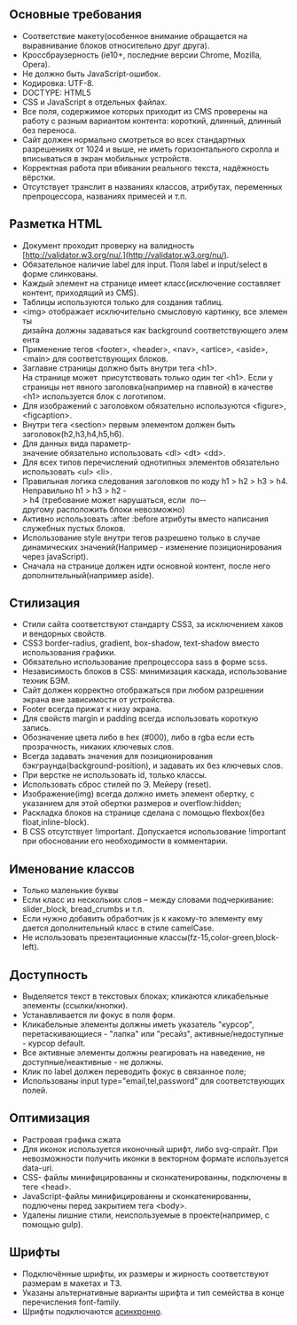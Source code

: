 ## Основные требования
* Соответствие макету(особенное внимание обращается на выравнивание блоков относительно друг друга).
* Кроссбраузерность (ie10+, последние версии Chrome, Mozilla, Opera).
* Не должно быть JavaScript-ошибок.
* Кодировка: UTF-8.
* DOCTYPE: HTML5
* CSS и JavaScript в отдельных файлах.
* Все поля, содержимое которых приходит из CMS проверены на работу с разным вариантом контента: короткий, длинный, длинный без переноса.
* Сайт должен нормально смотреться во всех стандартных разрешениях от 1024 и выше, не иметь горизонтального скролла и вписываться в экран мобильных устройств.
* Корректная работа при вбивании реального текста, надёжность вёрстки.
* Отсутствует транслит в названиях классов, атрибутах, переменных препроцессора, названиях примесей и т.п.

## Разметка HTML
* Документ проходит проверку на валидность [http://validator.w3.org/nu/.](http://validator.w3.org/nu/).
* Обязательное наличие label для input. Поля label и input/select в форме слинкованы.
* Каждый элемент на странице имеет класс(исключение составляет контент, приходящий из CMS).
* Таблицы используются только для создания таблиц.
* \<img> отображает исключительно смысловую картинку, все элементы дизайна должны задаваться как background соответствующего элемента
* Применение тегов \<footer>, \<header>, \<nav>, \<artice>, \<aside>, \<main> для соответствующих блоков.
* Заглавие страницы должно быть внутри тега \<h1>. ​На странице может  присутствовать только один тег \<h1>. Если у страницы нет явного заголовка(например на главной) в качестве \<h1> используется блок с логотипом.
* Для изображений с заголовком обязательно используются \<figure>,\<figcaption>.
* Внутри тега \<section> первым элементом должен быть заголовок(h2,h3,h4,h5,h6).
* Для данных вида параметр-значение обязательно использовать \<dl> \<dt> \<dd>.
* Для всех типов перечислений однотипных элементов обязательно  использовать \<ul> \<li>.
* Правильная логика следования заголовков по коду h1 ­> h2 ­> h3 ­> h4. Неправильно h1 ­> h3 ­> h2 ­> h4 (требование может нарушаться, если  по-­другому расположить блоки невозможно)
* Активно использовать :after :before атрибуты вместо написания служебных пустых блоков.
* Использование style внутри тегов разрешено только в случае динамических значений(Например - изменение позиционирования через javaScript).
* Сначала на странице должен идти основной контент, после него дополнительный(например aside).

## Стилизация
* Стили сайта соответствуют стандарту CSS3, за исключением хаков и вендорных свойств.
* CSS3 border-radius, gradient, box-shadow, text-shadow вместо использования графики.
* Обязательно использование препроцессора sass в форме scss.
* Независимость блоков в CSS: минимизация каскада, использование техник БЭМ.
* Сайт должен корректно отображаться при любом разрешении экрана вне зависимости от устройства.
* Footer всегда прижат к низу экрана.
* Для свойств margin и padding всегда использовать короткую запись.
* Обозначение цвета либо в hex (#000), либо в rgba если есть прозрачность, никаких ключевых слов.
* Всегда задавать значения для позиционирования бэкграунда(background-position), и задавать их без ключевых слов.
* При верстке не использовать id, только классы.
* Использовать сброс стилей по Э. Мейеру (reset).
* Изображение(img) всегда должно иметь элемент обертку, с указанием для этой обертки размеров и overflow:hidden;
* Раскладка блоков на странице сделана с помощью flexbox(без float,inline-block).
* В CSS отсутствует !important. Допускается использование !important при обосновании его необходимости в комментарии.

## Именование классов
* Только маленькие буквы
* Если класс из нескольких слов – между словами подчеркивание: slider_block, bread_crumbs и т.п.
* Если нужно добавить обработчик js к какому-то элементу ему дается дополнительный класс в стиле camelCase.
* Не использовать презентационные классы(fz-15,color-green,block-left).

## Доступность
* Выделяется текст в текстовых блоках; кликаются кликабельные элементы (ссылки/кнопки).
* Устанавливается ли фокус в поля форм.
* Кликабельные элементы должны иметь указатель "курсор", перетаскивающиеся - "лапка" или "ресайз", активные/недоступные - курсор default.
* Все активные элементы должны реагировать на наведение, не доступные/неактивные - не должны.
* Клик по label должен переводить фокус в связанное поле;
* Использованы input type="email,tel,password" для соответствующих полей.

## Оптимизация
* Растровая графика сжата 
* Для иконок используется иконочный шрифт, либо svg-спрайт. При невозможности получить иконки в векторном формате используетcя data-uri.
* CSS- файлы минифицированны и сконкатенированны, подключены в теге \<head>.
* JavaScript-файлы минифицированны и сконкатенированны, подлючены перед закрытием тега \<body>.
* Удалены лишние стили, неиспользуемые в проекте(например, с помощью gulp).

## Шрифты
* Подключённые шрифты, их размеры и жирность соответствуют размерам в макетах и ТЗ.
* Указаны альтернативные варианты шрифта и тип семейства в конце перечисления font-family.
* Шрифты подключаются [асинхронно](http://glivera-team.github.io/fonts/2016/03/02/fonts.html).








  


